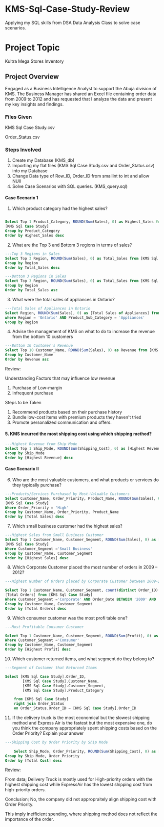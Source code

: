 # KMS-Sql-Case-Study-Review
Applying my SQL skills from DSA Data Analysis Class to solve case scenarios.

# Project Topic
Kultra Mega Stores Inventory
## Project Overview
Engaged as a Business Intelligence Analyst to support the Abuja division of KMS. The Business Manager has shared an Excel file containing order data from 2009 to 2012 and has requested that I analyze the data and present my key insights and findings.
### Files Given
KMS Sql Case Study.csv

Order_Status.csv

### Steps Involved
1. Create my Database (KMS_db)
2. Importing my flat files (KMS Sql Case Study.csv and Order_Status.csv) into my Database
3. Change Data type of Row_ID, Order_ID from smallint to int and allow NUll
4. Solve Case Scenarios with SQL queries. (KMS_query.sql)

#### Case Scenario 1
1. Which product category had the highest sales?
 
  ```sql

Select Top 1 Product_Category, ROUND(Sum(Sales), 0) as Highest_Sales from
[KMS Sql Case Study]
Group by Product_Category
Order by Highest_Sales desc 
  ```
2. What are the Top 3 and Bottom 3 regions in terms of sales?
```sql
---Top 3 Regions in Sales
Select Top 3 Region, ROUND(Sum(Sales), 0) as Total_Sales from [KMS Sql Case Study]
Group by Region
Order by Total_Sales desc

---Bottom 3 Regions in Sales
Select Top 3 Region, ROUND(Sum(Sales), 0) as Total_Sales from [KMS Sql Case Study]
Group by Region
Order by Total_Sales asc
```

3. What were the total sales of appliances in Ontario?
```sql
---Total Sales of Appliances in Ontario
Select Region, ROUND(Sum(Sales), 0) as [Total Sales of Appliances] from [KMS Sql Case Study]
where Region = 'Ontario' AND Product_Sub_Category = 'Appliances'
Group by Region 
```
4. Advise the management of KMS on what to do to increase the revenue from the bottom 10 customers

```sql
---Bottom 10 Customer's Revenue
Select Top 10 Customer_Name, ROUND(Sum(Sales), 0) as Revenue from [KMS Sql Case Study]
Group by Customer_Name
Order by Revenue asc
```
Review:

Understanding Factors that may influence low revenue
 1. Purchase of Low-margin
 2. Infrequent purchase

Steps to be Taken
 1. Recommend products based on their purchase history
 2. Bundle low-cost items with premium products they haven't tried
 3. Promote personalized communication and offers.


#### 5. KMS incurred the most shipping cost using which shipping method?
```sql
---Highest Revenue from Ship Mode
Select Top 1 Ship_Mode, ROUND(Sum(Shipping_Cost), 0) as [Highest Revenue] from [KMS Sql Case Study]
Group by Ship_Mode
Order by [Highest Revenue] desc
```

#### Case Scenario II
6. Who are the most valuable customers, and what products or services do they typically purchase?
```sql
---Products/Services Purchased by Most-Valuable Customers
Select Customer_Name, Order_Priority, Product_Name, ROUND(Sum(Sales), 0) as [Total Sales] from 
[KMS Sql Case Study]
Where Order_Priority = 'High'
Group by Customer_Name, Order_Priority, Product_Name
Order by [Total Sales] desc
```
7. Which small business customer had the highest sales?
```sql
---Highest Sales from Small Business Customer
Select Top 1 Customer_Name, Customer_Segment, ROUND(Sum(Sales), 0) as [Highest Sales] from 
[KMS Sql Case Study]
Where Customer_Segment ='Small Business'
Group by Customer_Name, Customer_Segment
Order by [Highest Sales] desc
```
8. Which Corporate Customer placed the most number of orders in 2009 – 2012?
```sql
---Highest Number of Orders placed by Corporate Customer between 2009-2012

Select Top 1 Customer_Name, Customer_Segment, count(distinct Order_ID) as [Unique IDs], Sum(Order_Quantity) as 
[Total Orders] from [KMS Sql Case Study]
Where Customer_Segment ='Corporate' AND Order_Date BETWEEN '2009' AND '2012'
Group by Customer_Name, Customer_Segment
Order by [Total Orders] desc
```
9. Which consumer customer was the most profi table one?
```sql
---Most Profitable Consumer Customer

Select Top 1 Customer_Name, Customer_Segment, ROUND(Sum(Profit), 0) as [Highest Profit] from [KMS Sql Case Study]
Where Customer_Segment ='Consumer' 
Group by Customer_Name, Customer_Segment
Order by [Highest Profit] desc
```
10. Which customer returned items, and what segment do they belong to?
```sql
---Segment of Customer that Returned Items

Select [KMS Sql Case Study].Order_ID,
		[KMS Sql Case Study].Customer_Name,
		[KMS Sql Case Study].Customer_Segment,
		[KMS Sql Case Study].Product_Category

	from [KMS Sql Case Study]
	right join Order_Status
	on Order_Status.Order_ID = [KMS Sql Case Study].Order_ID

```
11. If the delivery truck is the most economical but the slowest shipping method and Express Air is the fastest but the most expensive one, do you think the company appropriately spent shipping costs based on the Order Priority? Explain your answer

```sql
---Shipping Cost by Order Priority by Ship Mode
	
	Select Ship_Mode, Order_Priority, ROUND(Sum(Shipping_Cost), 0) as [Total Cost] from [KMS Sql Case Study]
Group by Ship_Mode, Order_Priority
Order by [Total Cost] desc
```

Review:

From data; Delivery Truck is mostly used for High-priority orders with the highest shipping cost while ExpressAir has the lowest shipping cost from high-priority orders.

Conclusion; 
No, the company did not appropraitely align shipping cost with Order Priority.

This imply inefficient spending, where shipping method does not reflect the importance of the order.
